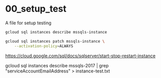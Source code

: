 # 00_setup_test 

A file for setup testing


```sh
gcloud sql instances describe mssqls-instance
```

```sh
gcloud sql instances patch mssqls-instance \
    --activation-policy=ALWAYS
```

<https://cloud.google.com/sql/docs/sqlserver/start-stop-restart-instance>

gcloud sql instances describe mssqls-2017 | grep "serviceAccountEmailAddress" > instance-test.txt



